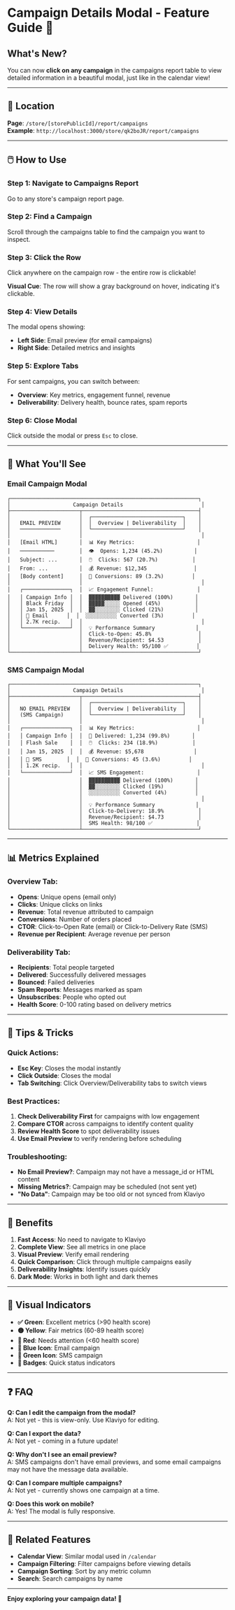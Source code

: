 # Campaign Details Modal - Feature Guide 🎯

## What's New?

You can now **click on any campaign** in the campaigns report table to view detailed information in a beautiful modal, just like in the calendar view!

---

## 📍 Location

**Page**: `/store/[storePublicId]/report/campaigns`  
**Example**: `http://localhost:3000/store/qk2boJR/report/campaigns`

---

## 🖱️ How to Use

### Step 1: Navigate to Campaigns Report
Go to any store's campaign report page.

### Step 2: Find a Campaign
Scroll through the campaigns table to find the campaign you want to inspect.

### Step 3: Click the Row
Click anywhere on the campaign row - the entire row is clickable!

**Visual Cue**: The row will show a gray background on hover, indicating it's clickable.

### Step 4: View Details
The modal opens showing:
- **Left Side**: Email preview (for email campaigns)
- **Right Side**: Detailed metrics and insights

### Step 5: Explore Tabs
For sent campaigns, you can switch between:
- **Overview**: Key metrics, engagement funnel, revenue
- **Deliverability**: Delivery health, bounce rates, spam reports

### Step 6: Close Modal
Click outside the modal or press `Esc` to close.

---

## 🎨 What You'll See

### Email Campaign Modal

```
┌────────────────────────────────────────────────────────────┐
│                    Campaign Details                         │
├──────────────────────┬─────────────────────────────────────┤
│                      │  ┌─────────────────────────────┐    │
│   EMAIL PREVIEW      │  │  Overview | Deliverability  │    │
│   ─────────────      │  └─────────────────────────────┘    │
│                      │                                      │
│   [Email HTML]       │  📊 Key Metrics:                    │
│   ───────────        │  👁️  Opens: 1,234 (45.2%)          │
│   Subject: ...       │  🖱️  Clicks: 567 (20.7%)           │
│   From: ...          │  💰 Revenue: $12,345               │
│   [Body content]     │  🎯 Conversions: 89 (3.2%)         │
│                      │                                      │
│   ┌───────────────┐  │  📈 Engagement Funnel:              │
│   │ Campaign Info │  │  ▓▓▓▓▓▓▓▓▓▓ Delivered (100%)       │
│   │ Black Friday  │  │  ▓▓▓▓▓░░░░░ Opened (45%)           │
│   │ Jan 15, 2025  │  │  ▓▓░░░░░░░░ Clicked (21%)          │
│   │ 📧 Email      │  │  ░░░░░░░░░░ Converted (3%)         │
│   │ 2.7K recip.   │  │                                      │
│   └───────────────┘  │  💡 Performance Summary             │
│                      │  Click-to-Open: 45.8%               │
│                      │  Revenue/Recipient: $4.53           │
│                      │  Delivery Health: 95/100 ✅         │
└──────────────────────┴─────────────────────────────────────┘
```

### SMS Campaign Modal

```
┌────────────────────────────────────────────────────────────┐
│                    Campaign Details                         │
├──────────────────────┬─────────────────────────────────────┤
│                      │  ┌─────────────────────────────┐    │
│   NO EMAIL PREVIEW   │  │  Overview | Deliverability  │    │
│   (SMS Campaign)     │  └─────────────────────────────┘    │
│                      │                                      │
│   ┌───────────────┐  │  📊 Key Metrics:                    │
│   │ Campaign Info │  │  📱 Delivered: 1,234 (99.8%)       │
│   │ Flash Sale    │  │  🖱️  Clicks: 234 (18.9%)           │
│   │ Jan 15, 2025  │  │  💰 Revenue: $5,678                │
│   │ 💬 SMS        │  │  🎯 Conversions: 45 (3.6%)         │
│   │ 1.2K recip.   │  │                                      │
│   └───────────────┘  │  📈 SMS Engagement:                 │
│                      │  ▓▓▓▓▓▓▓▓▓▓ Delivered (100%)       │
│                      │  ▓▓░░░░░░░░ Clicked (19%)          │
│                      │  ░░░░░░░░░░ Converted (4%)         │
│                      │                                      │
│                      │  💡 Performance Summary             │
│                      │  Click-to-Delivery: 18.9%           │
│                      │  Revenue/Recipient: $4.73           │
│                      │  SMS Health: 98/100 ✅              │
└──────────────────────┴─────────────────────────────────────┘
```

---

## 📊 Metrics Explained

### Overview Tab:
- **Opens**: Unique opens (email only)
- **Clicks**: Unique clicks on links
- **Revenue**: Total revenue attributed to campaign
- **Conversions**: Number of orders placed
- **CTOR**: Click-to-Open Rate (email) or Click-to-Delivery Rate (SMS)
- **Revenue per Recipient**: Average revenue per person

### Deliverability Tab:
- **Recipients**: Total people targeted
- **Delivered**: Successfully delivered messages
- **Bounced**: Failed deliveries
- **Spam Reports**: Messages marked as spam
- **Unsubscribes**: People who opted out
- **Health Score**: 0-100 rating based on delivery metrics

---

## 🎯 Tips & Tricks

### Quick Actions:
- **Esc Key**: Closes the modal instantly
- **Click Outside**: Closes the modal
- **Tab Switching**: Click Overview/Deliverability tabs to switch views

### Best Practices:
1. **Check Deliverability First** for campaigns with low engagement
2. **Compare CTOR** across campaigns to identify content quality
3. **Review Health Score** to spot deliverability issues
4. **Use Email Preview** to verify rendering before scheduling

### Troubleshooting:
- **No Email Preview?**: Campaign may not have a message_id or HTML content
- **Missing Metrics?**: Campaign may be scheduled (not sent yet)
- **"No Data"**: Campaign may be too old or not synced from Klaviyo

---

## 🚀 Benefits

1. **Fast Access**: No need to navigate to Klaviyo
2. **Complete View**: See all metrics in one place
3. **Visual Preview**: Verify email rendering
4. **Quick Comparison**: Click through multiple campaigns easily
5. **Deliverability Insights**: Identify issues quickly
6. **Dark Mode**: Works in both light and dark themes

---

## 🎨 Visual Indicators

- **✅ Green**: Excellent metrics (>90 health score)
- **🟡 Yellow**: Fair metrics (60-89 health score)
- **🔴 Red**: Needs attention (<60 health score)
- **📧 Blue Icon**: Email campaign
- **💬 Green Icon**: SMS campaign
- **🎯 Badges**: Quick status indicators

---

## ❓ FAQ

**Q: Can I edit the campaign from the modal?**  
A: Not yet - this is view-only. Use Klaviyo for editing.

**Q: Can I export the data?**  
A: Not yet - coming in a future update!

**Q: Why don't I see an email preview?**  
A: SMS campaigns don't have email previews, and some email campaigns may not have the message data available.

**Q: Can I compare multiple campaigns?**  
A: Not yet - currently shows one campaign at a time.

**Q: Does this work on mobile?**  
A: Yes! The modal is fully responsive.

---

## 🔗 Related Features

- **Calendar View**: Similar modal used in `/calendar`
- **Campaign Filtering**: Filter campaigns before viewing details
- **Campaign Sorting**: Sort by any metric column
- **Search**: Search campaigns by name

---

**Enjoy exploring your campaign data! 🎉**
